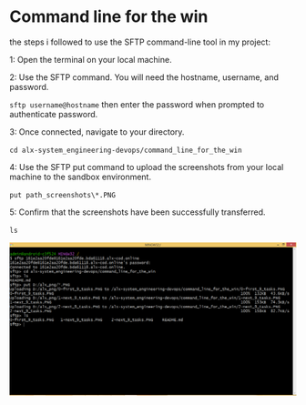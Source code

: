 # Command line for the win

the steps i followed to use the SFTP command-line tool in my project:

1: Open the terminal on your local machine.

2: Use the SFTP command. You will need the hostname, username, and password.

`sftp username@hostname` then enter the password when prompted to authenticate password.

3: Once connected, navigate to your directory.

`cd alx-system_engineering-devops/command_line_for_the_win`

4: Use the SFTP put command to upload the screenshots from your local machine to the sandbox environment.

`put path_screenshots\*.PNG`

5: Confirm that the screenshots have been successfully transferred.

`ls`

![Alt Text](command.PNG)
